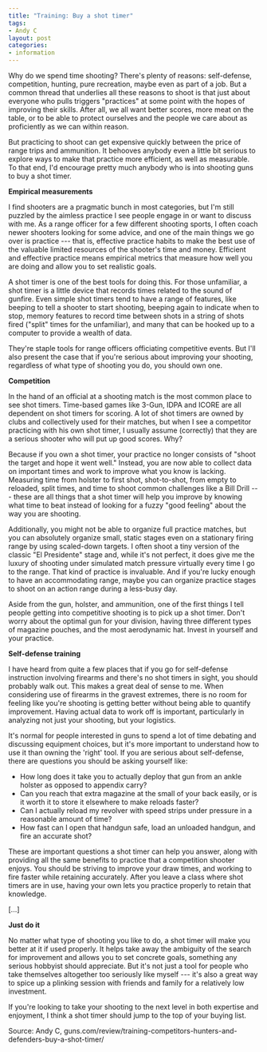 ```yaml
---
title: "Training: Buy a shot timer"
tags:
- Andy C
layout: post
categories:
- information
---
```


Why do we spend time shooting? There's plenty of reasons: self-defense, competition, hunting, pure recreation, maybe even as part of a job. But a common thread that underlies all these reasons to shoot is that just about everyone who pulls triggers "practices" at some point with the hopes of improving their skills. After all, we all want better scores, more meat on the table, or to be able to protect ourselves and the people we care about as proficiently as we can within reason.

But practicing to shoot can get expensive quickly between the price of range trips and ammunition. It behooves anybody even a little bit serious to explore ways to make that practice more efficient, as well as measurable. To that end, I'd encourage pretty much anybody who is into shooting guns to buy a shot timer.

**Empirical measurements**

I find shooters are a pragmatic bunch in most categories, but I'm still puzzled by the aimless practice I see people engage in or want to discuss with me. As a range officer for a few different shooting sports, I often coach newer shooters looking for some advice, and one of the main things we go over is practice --- that is, effective practice habits to make the best use of the valuable limited resources of the shooter's time and money. Efficient and effective practice means empirical metrics that measure how well you are doing and allow you to set realistic goals.

A shot timer is one of the best tools for doing this. For those unfamiliar, a shot timer is a little device that records times related to the sound of gunfire. Even simple shot timers tend to have a range of features, like beeping to tell a shooter to start shooting, beeping again to indicate when to stop, memory features to record time between shots in a string of shots fired ("split" times for the unfamiliar), and many that can be hooked up to a computer to provide a wealth of data.

They're staple tools for range officers officiating competitive events. But I'll also present the case that if you're serious about improving your shooting, regardless of what type of shooting you do, you should own one.

**Competition**

In the hand of an official at a shooting match is the most common place to see shot timers. Time-based games like 3-Gun, IDPA and ICORE are all dependent on shot timers for scoring. A lot of shot timers are owned by clubs and collectively used for their matches, but when I see a competitor practicing with his own shot timer, I usually assume (correctly) that they are a serious shooter who will put up good scores. Why?

Because if you own a shot timer, your practice no longer consists of "shoot the target and hope it went well." Instead, you are now able to collect data on important times and work to improve what you know is lacking. Measuring time from holster to first shot, shot-to-shot, from empty to reloaded, split times, and time to shoot common challenges like a Bill Drill --- these are all things that a shot timer will help you improve by knowing what time to beat instead of looking for a fuzzy "good feeling" about the way you are shooting.

Additionally, you might not be able to organize full practice matches, but you can absolutely organize small, static stages even on a stationary firing range by using scaled-down targets. I often shoot a tiny version of the classic "El Presidente" stage and, while it's not perfect, it does give me the luxury of shooting under simulated match pressure virtually every time I go to the range. That kind of practice is invaluable. And if you're lucky enough to have an accommodating range, maybe you can organize practice stages to shoot on an action range during a less-busy day.

Aside from the gun, holster, and ammunition, one of the first things I tell people getting into competitive shooting is to pick up a shot timer. Don't worry about the optimal gun for your division, having three different types of magazine pouches, and the most aerodynamic hat. Invest in yourself and your practice.

**Self-defense training**

I have heard from quite a few places that if you go for self-defense instruction involving firearms and there's no shot timers in sight, you should probably walk out. This makes a great deal of sense to me. When considering use of firearms in the gravest extremes, there is no room for feeling like you're shooting is getting better without being able to quantify improvement. Having actual data to work off is important, particularly in analyzing not just your shooting, but your logistics.

It's normal for people interested in guns to spend a lot of time debating and discussing equipment choices, but it's more important to understand how to use it than owning the 'right' tool. If you are serious about self-defense, there are questions you should be asking yourself like:

- How long does it take you to actually deploy that gun from an ankle holster as opposed to appendix carry?
- Can you reach that extra magazine at the small of your back easily, or is it worth it to store it elsewhere to make reloads faster?
- Can I actually reload my revolver with speed strips under pressure in a reasonable amount of time?
- How fast can I open that handgun safe, load an unloaded handgun, and fire an accurate shot?

These are important questions a shot timer can help you answer, along with providing all the same benefits to practice that a competition shooter enjoys. You should be striving to improve your draw times, and working to fire faster while retaining accurately. After you leave a class where shot timers are in use, having your own lets you practice properly to retain that knowledge.

\[...\]

**Just do it**

No matter what type of shooting you like to do, a shot timer will make you better at it if used properly. It helps take away the ambiguity of the search for improvement and allows you to set concrete goals, something any serious hobbyist should appreciate. But it's not just a tool for people who take themselves altogether too seriously like myself --- it's also a great way to spice up a plinking session with friends and family for a relatively low investment.

If you're looking to take your shooting to the next level in both expertise and enjoyment, I think a shot timer should jump to the top of your buying list.

Source: Andy C, guns.com/review/training-competitors-hunters-and-defenders-buy-a-shot-timer/
